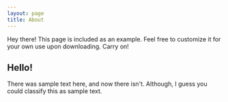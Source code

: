 ```yaml
---
layout: page
title: About
---
```


<p class="message">
  Hey there! This page is included as an example. Feel free to customize it for your own use upon downloading. Carry on!
</p>

## Hello!

There was sample text here, and now there isn't. Although, I guess you could classify this as sample text.
